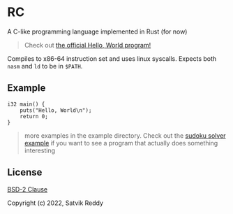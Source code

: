# RC

A C-like programming language implemented in Rust (for now)

> Check out [the official Hello, World program!](https://github.com/SatvikR/rc/blob/main/examples/helloworld.rc)

Compiles to x86-64 instruction set and uses linux syscalls. Expects both `nasm` and `ld` to be in `$PATH`.

## Example

```
i32 main() {
	puts("Hello, World\n");
	return 0;
}
```

> more examples in the example directory. Check out the [sudoku solver example](https://github.com/SatvikR/rc/blob/main/examples/sudoku.rc) if you want to see a program that actually does something interesting

## License

[BSD-2 Clause](https://github.com/SatvikR/rc/blob/main/LICENSE)

Copyright (c) 2022, Satvik Reddy
